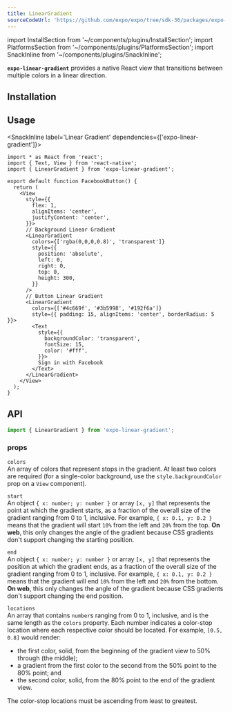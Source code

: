 ```yaml
---
title: LinearGradient
sourceCodeUrl: 'https://github.com/expo/expo/tree/sdk-36/packages/expo-linear-gradient'
---
```


import InstallSection from '~/components/plugins/InstallSection';
import PlatformsSection from '~/components/plugins/PlatformsSection';
import SnackInline from '~/components/plugins/SnackInline';

**`expo-linear-gradient`** provides a native React view that transitions between multiple colors in a linear direction.

<PlatformsSection android emulator ios simulator web />

## Installation

<InstallSection packageName="expo-linear-gradient" />

## Usage

<SnackInline label='Linear Gradient' dependencies={['expo-linear-gradient']}>

```tsx
import * as React from 'react';
import { Text, View } from 'react-native';
import { LinearGradient } from 'expo-linear-gradient';

export default function FacebookButton() {
  return (
    <View
      style={{
        flex: 1,
        alignItems: 'center',
        justifyContent: 'center',
      }}>
      // Background Linear Gradient
      <LinearGradient
        colors={['rgba(0,0,0,0.8)', 'transparent']}
        style={{
          position: 'absolute',
          left: 0,
          right: 0,
          top: 0,
          height: 300,
        }}
      />
      // Button Linear Gradient
      <LinearGradient
        colors={['#4c669f', '#3b5998', '#192f6a']}
        style={{ padding: 15, alignItems: 'center', borderRadius: 5 }}>
        <Text
          style={{
            backgroundColor: 'transparent',
            fontSize: 15,
            color: '#fff',
          }}>
          Sign in with Facebook
        </Text>
      </LinearGradient>
    </View>
  );
}
```

</SnackInline>

## API

```js
import { LinearGradient } from 'expo-linear-gradient';
```

### props

`colors`  
An array of colors that represent stops in the gradient. At least two colors are required (for a single-color background, use the `style.backgroundColor` prop on a `View` component).

`start`  
An object `{ x: number; y: number }` or array `[x, y]` that represents the point at which the gradient starts, as a fraction of the overall size of the gradient ranging from 0 to 1, inclusive.
For example, `{ x: 0.1, y: 0.2 }` means that the gradient will start `10%` from the left and `20%` from the top.
**On web**, this only changes the angle of the gradient because CSS gradients don't support changing the starting position.

`end`  
An object `{ x: number; y: number }` or array `[x, y]` that represents the position at which the gradient ends, as a fraction of the overall size of the gradient ranging from 0 to 1, inclusive.
For example, `{ x: 0.1, y: 0.2 }` means that the gradient will end `10%` from the left and `20%` from the bottom.
**On web**, this only changes the angle of the gradient because CSS gradients don't support changing the end position.

`locations`  
An array that contains `number`s ranging from 0 to 1, inclusive, and is the same length as the `colors` property. Each number indicates a color-stop location where each respective color should be located.
For example, `[0.5, 0.8]` would render:

- the first color, solid, from the beginning of the gradient view to 50% through (the middle);
- a gradient from the first color to the second from the 50% point to the 80% point; and
- the second color, solid, from the 80% point to the end of the gradient view.

The color-stop locations must be ascending from least to greatest.

